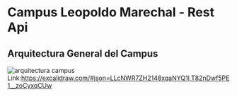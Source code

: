 <h1> Campus Leopoldo Marechal - Rest Api </h1>


## Arquitectura General del Campus

![arquitectura campus](https://github.com/user-attachments/assets/251199be-21b5-47f3-af47-04c81b938cd2)
Link:https://excalidraw.com/#json=LLcNWR7ZH2148xqaNYQ1l,T82nDwf5PE1__zoCyxqCUw
